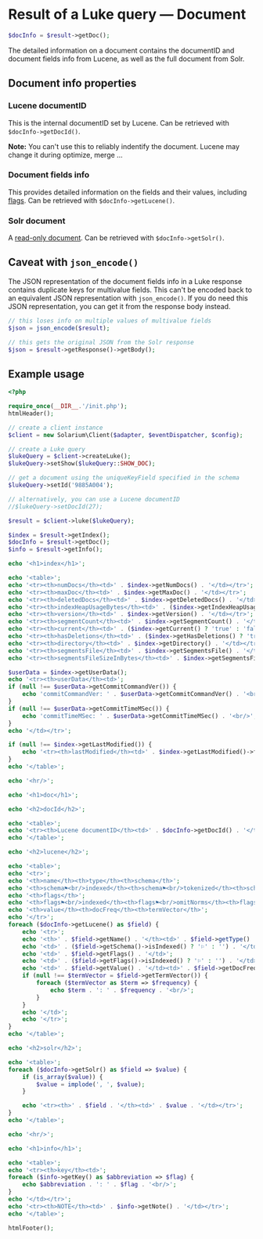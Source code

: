 Result of a Luke query — Document
=================================

```php
$docInfo = $result->getDoc();
```

The detailed information on a document contains the documentID and document fields info
from Lucene, as well as the full document from Solr.

Document info properties
------------------------

### Lucene documentID

This is the internal documentID set by Lucene. Can be retrieved with
`$docInfo->getDocId()`.

**Note:** You can't use this to reliably indentify the document. Lucene may change it
during optimize, merge …

### Document fields info

This provides detailed information on the fields and their values, including
[flags](../luke-query.md#flag-lists). Can be retrieved with `$docInfo->getLucene()`.

### Solr document

A [read-only document](../../../documents.md#read-only-document). Can be retrieved with
`$docInfo->getSolr()`.

Caveat with `json_encode()`
---------------------------

The JSON representation of the document fields info in a Luke response contains
duplicate keys for multivalue fields. This can't be encoded back to an equivalent JSON
representation with `json_encode()`. If you do need this JSON representation, you can
get it from the response body instead.

```php
// this loses info on multiple values of multivalue fields
$json = json_encode($result);

// this gets the original JSON from the Solr response
$json = $result->getResponse()->getBody();
```

Example usage
-------------

```php
<?php

require_once(__DIR__.'/init.php');
htmlHeader();

// create a client instance
$client = new Solarium\Client($adapter, $eventDispatcher, $config);

// create a Luke query
$lukeQuery = $client->createLuke();
$lukeQuery->setShow($lukeQuery::SHOW_DOC);

// get a document using the uniqueKeyField specified in the schema
$lukeQuery->setId('9885A004');

// alternatively, you can use a Lucene documentID
//$lukeQuery->setDocId(27);

$result = $client->luke($lukeQuery);

$index = $result->getIndex();
$docInfo = $result->getDoc();
$info = $result->getInfo();

echo '<h1>index</h1>';

echo '<table>';
echo '<tr><th>numDocs</th><td>' . $index->getNumDocs() . '</td></tr>';
echo '<tr><th>maxDoc</th><td>' . $index->getMaxDoc() . '</td></tr>';
echo '<tr><th>deletedDocs</th><td>' . $index->getDeletedDocs() . '</td></tr>';
echo '<tr><th>indexHeapUsageBytes</th><td>' . ($index->getIndexHeapUsageBytes() ?? '(not supported by this version of Solr)') . '</td></tr>';
echo '<tr><th>version</th><td>' . $index->getVersion() . '</td></tr>';
echo '<tr><th>segmentCount</th><td>' . $index->getSegmentCount() . '</td></tr>';
echo '<tr><th>current</th><td>' . ($index->getCurrent() ? 'true' : 'false') . '</td></tr>';
echo '<tr><th>hasDeletions</th><td>' . ($index->getHasDeletions() ? 'true' : 'false') . '</td></tr>';
echo '<tr><th>directory</th><td>' . $index->getDirectory() . '</td></tr>';
echo '<tr><th>segmentsFile</th><td>' . $index->getSegmentsFile() . '</td></tr>';
echo '<tr><th>segmentsFileSizeInBytes</th><td>' . $index->getSegmentsFileSizeInBytes() . '</td></tr>';

$userData = $index->getUserData();
echo '<tr><th>userData</th><td>';
if (null !== $userData->getCommitCommandVer()) {
    echo 'commitCommandVer: ' . $userData->getCommitCommandVer() . '<br/>';
}
if (null !== $userData->getCommitTimeMSec()) {
    echo 'commitTimeMSec: ' . $userData->getCommitTimeMSec() . '<br/>';
}
echo '</td></tr>';

if (null !== $index->getLastModified()) {
    echo '<tr><th>lastModified</th><td>' . $index->getLastModified()->format(DATE_RFC3339_EXTENDED) . '</td></tr>';
}
echo '</table>';

echo '<hr/>';

echo '<h1>doc</h1>';

echo '<h2>docId</h2>';

echo '<table>';
echo '<tr><th>Lucene documentID</th><td>' . $docInfo->getDocId() . '</td></tr>';
echo '</table>';

echo '<h2>lucene</h2>';

echo '<table>';
echo '<tr>';
echo '<th>name</th><th>type</th><th>schema</th>';
echo '<th>schema⚑<br/>indexed</th><th>schema⚑<br/>tokenized</th><th>schema⚑<br/>stored</th><th>schema⚑<br/>docValues</th>'; // just a few examples, there's a corresponding is*() method for each flag
echo '<th>flags</th>';
echo '<th>flags⚑<br/>indexed</th><th>flags⚑<br/>omitNorms</th><th>flags⚑<br/>omitTermFreqAndPositions</th>'; // a few more examples of corresponding is*() methods for flags
echo '<th>value</th><th>docFreq</th><th>termVector</th>';
echo '</tr>';
foreach ($docInfo->getLucene() as $field) {
    echo '<tr>';
    echo '<th>' . $field->getName() . '</th><td>' . $field->getType() . '</td><td>' . $field->getSchema() . '</td>';
    echo '<td>' . ($field->getSchema()->isIndexed() ? '⚐' : '') . '</td><td>' . ($field->getSchema()->isTokenized() ? '⚐' : '') . '</td><td>' . ($field->getSchema()->isStored() ? '⚐' : '') . '</td><td>' . ($field->getSchema()->isDocValues() ? '⚐' : '') . '</td>';
    echo '<td>' . $field->getFlags() . '</td>';
    echo '<td>' . ($field->getFlags()->isIndexed() ? '⚐' : '') . '</td><td>' . ($field->getFlags()->isOmitNorms() ? '⚐' : '') . '</td><td>' . ($field->getFlags()->isOmitTermFreqAndPositions() ? '⚐' : '') . '</td>';
    echo '<td>' . $field->getValue() . '</td><td>' . $field->getDocFreq() . '</td><td>';
    if (null !== $termVector = $field->getTermVector()) {
        foreach ($termVector as $term => $frequency) {
            echo $term . ': ' . $frequency . '<br/>';
        }
    }
    echo '</td>';
    echo '</tr>';
}
echo '</table>';

echo '<h2>solr</h2>';

echo '<table>';
foreach ($docInfo->getSolr() as $field => $value) {
    if (is_array($value)) {
        $value = implode(', ', $value);
    }

    echo '<tr><th>' . $field . '</th><td>' . $value . '</td></tr>';
}
echo '</table>';

echo '<hr/>';

echo '<h1>info</h1>';

echo '<table>';
echo '<tr><th>key</th><td>';
foreach ($info->getKey() as $abbreviation => $flag) {
    echo $abbreviation . ': ' . $flag . '<br/>';
}
echo '</td></tr>';
echo '<tr><th>NOTE</th><td>' . $info->getNote() . '</td></tr>';
echo '</table>';

htmlFooter();

```
